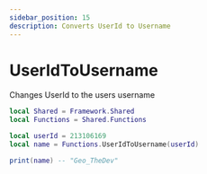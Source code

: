 ```yaml
---
sidebar_position: 15
description: Converts UserId to Username
---
```


# UserIdToUsername
Changes UserId to the users username

```lua
local Shared = Framework.Shared
local Functions = Shared.Functions

local userId = 213106169
local name = Functions.UserIdToUsername(userId)

print(name) -- "Geo_TheDev"
```